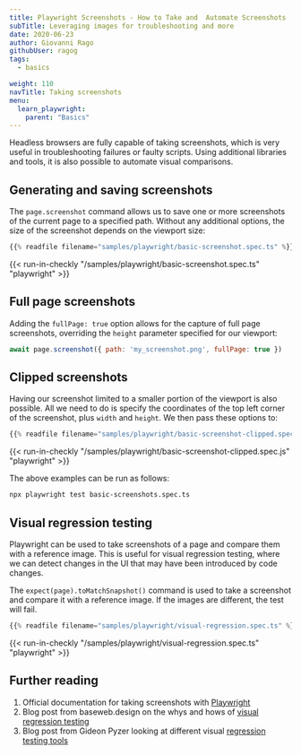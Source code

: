 ```yaml
---
title: Playwright Screenshots - How to Take and  Automate Screenshots
subTitle: Leveraging images for troubleshooting and more
date: 2020-06-23
author: Giovanni Rago
githubUser: ragog
tags:
  - basics

weight: 110
navTitle: Taking screenshots
menu:
  learn_playwright:
    parent: "Basics"
---
```


Headless browsers are fully capable of taking screenshots, which is very useful in troubleshooting failures or faulty scripts. Using additional libraries and tools, it is also possible to automate visual comparisons.

<!-- more -->

## Generating and saving screenshots

The `page.screenshot` command allows us to save one or more screenshots of the current page to a specified path. Without any additional options, the size of the screenshot depends on the viewport size:

```ts {title="basic-screenshot.spec.ts"}
{{% readfile filename="samples/playwright/basic-screenshot.spec.ts" %}}
```
{{< run-in-checkly "/samples/playwright/basic-screenshot.spec.ts" "playwright"  >}}

## Full page screenshots

Adding the `fullPage: true` option allows for the capture of full page screenshots, overriding the `height` parameter specified for our viewport:

```js
await page.screenshot({ path: 'my_screenshot.png', fullPage: true })
```

## Clipped screenshots

Having our screenshot limited to a smaller portion of the viewport is also possible. All we need to do is specify the coordinates of the top left corner of the screenshot, plus `width` and `height`. We then pass these options to:

```ts {title="basic-screenshot-clipped.spec.ts"}
{{% readfile filename="samples/playwright/basic-screenshot-clipped.spec.ts" %}}
```
{{< run-in-checkly "/samples/playwright/basic-screenshot-clipped.spec.js" "playwright"  >}}

The above examples can be run as follows:
```sh
npx playwright test basic-screenshots.spec.ts
```

## Visual regression testing

Playwright can be used to take screenshots of a page and compare them with a reference image. This is useful for visual 
regression testing, where we can detect changes in the UI that may have been introduced by code changes.

The `expect(page).toMatchSnapshot()` command is used to take a screenshot and compare it with a reference image. If the images are different, the test will fail.

```ts {title="visual-regression.spec.ts"}
{{% readfile filename="samples/playwright/visual-regression.spec.ts" %}}
```
{{< run-in-checkly "/samples/playwright/visual-regression.spec.ts" "playwright"  >}}


## Further reading
1. Official documentation for taking screenshots with [Playwright](https://playwright.dev/docs/verification?_highlight=screenshot#screenshots)
2. Blog post from baseweb.design on the whys and hows of [visual regression testing](https://baseweb.design/blog/visual-regression-testing/)
3. Blog post from Gideon Pyzer looking at different visual [regression testing tools](https://gideonpyzer.dev/blog/2018/06/25/visual-regression-testing/)
